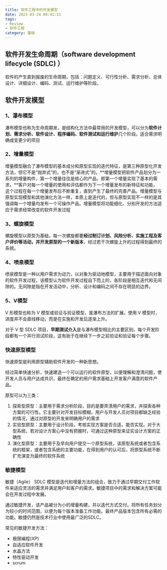```yaml
---
title: 软件工程中的开发模型
date: 2023-03-24 00:41:13
tags: 
- Review
- 软件工程
category: 基础
---
```


## 软件开发生命周期（software development lifecycle (SDLC) ）

软件的产生直到报废的生命周期，包括：问题定义、可行性分析、需求分析、总体设计、详细设计、编码、测试、运行维护等阶段。

## 软件开发模型

### 1、瀑布模型
瀑布模型也称为生命周期发，是结构化方法中最常用的开发模型，可以分为**软件计划、需求分析、软件设计、程序编码、软件测试和运行维护**几个阶段。适合需求明确或变更少的项目

### 2、增量模型
增量模型融合了瀑布模型的基本成分和原型实现的迭代特征，是第三种原型化开发方法，但它不是“抛弃式”的，也不是“渐进式”的。**增量模型把软件产品划分为一系列的增量构件，第一个增量往往是核心的产品，即第一个增量实现了基本的需求。**客户对每一个增量的使用和评估都作为下一个增量发布的新特征和功能，这个过程在每一个增量发布后不断重复，直到产生了最终的完善产品。增量模型与原型实现模型和其他演化方法一样，本质上是迭代的，但与原型实现不一样的是其强调每一个增量均发布一个可操作产品。增量模型将功能细化、分别开发的方法适应于需求经常改变的软件开发过程

### 3、螺旋模型
螺旋模型以原型为基础，每一次螺旋都要**经过制订计划、风险分析、实施工程及客户评价等活动，并开发原型的一个新版本**，经过若干次螺旋上升的过程得到最终的系统。

### 4、喷泉模型
喷泉模型是一种以用户需求为动力，以对象为驱动地模型，主要用于描述面向对象的软件开发过程，该模型认为软件开发过程自下而上的，各阶段是相互迭代和无间隙的。无间隙是指在开发活动中，分析、设计和编码之间不存在明显的边界。

### 5、V模型
V 形模型也称为 V 模型或验证与验证模型，是瀑布方法的扩展。使用 V 模型时，进度并不会直线移动，而是在实施和开发后逐渐上升。  

对于 V 型 SDLC 项目，**早期测试介入**是与瀑布模型相比的主要区别。每个开发阶段都有一个并行测试阶段，这有助于在继续下一步之前验证和验证每个步骤。

### 快速原型模型
快速原型是利用原型辅助软件开发的一种新思想。  

经过简单快速分析，快速建造一个可以运行的软件原型，以便理解和澄清问题，使开发人员与用户达成共识，最终在确定的用户需求基础上开发客户满意的软件产品。  

原型可以为三类：
1. 探索型原型：主要用于需求分析阶段，目的是要弄清用户的需求，并探索各种方案的可行性。它主要针对开发目标模糊，用户与开发人员对项目都缺乏经验的情况，通过对原型的开发来明确用户的需求
2. 实验型原型：主要用于设计阶段，考核实现方案是否合适，能否实现。对于大型系统，若对设计方案心中没有把握时，可通过这种原型来证实设计方案的正确性
3. 演化型原型：主要用于及早向用户提交一个原型系统，该原型系统或者包含系统的框架，或者包含系统的主要功能，在得到用户的认可后，将原型系统不断扩充演变为最终的软件系统

### 敏捷模型
敏捷（Agile） SDLC 模型是迭代和增量方法的组合，致力于通过早期交付工作软件来适应灵活的需求并满足用户和客户的需求。敏捷项目中的需求和解决方案可能会在开发过程中发展。  

通过敏捷开发，该产品被分为小的增量构建，并以迭代方式交付。将所有任务划分为较小的时间范围，以便为每个版本准备工作功能。最终产品版本包含所有必需的功能。敏捷仍然是技术行业中使用最广泛的SDLC。

常见的敏捷开发方法：
- 极限编程(XP)
- 自适应软件开发
- 水晶方法
- 特性驱动开发
- scrum